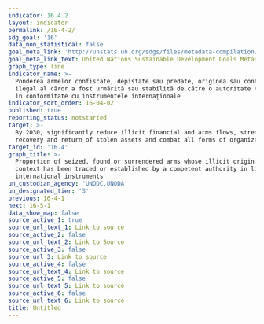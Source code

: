 ```yaml
---
indicator: 16.4.2
layout: indicator
permalink: /16-4-2/
sdg_goal: '16'
data_non_statistical: false
goal_meta_link: 'http://unstats.un.org/sdgs/files/metadata-compilation/Metadata-Goal-16.pdf'
goal_meta_link_text: United Nations Sustainable Development Goals Metadata (pdf 1361kB)
graph_type: line
indicator_name: >-
  Ponderea armelor confiscate, depistate sau predate, originea sau contextul
  ilegal al căror a fost urmărită sau stabilită de către o autoritate competentă
  în conformitate cu instrumentele internaționale
indicator_sort_order: 16-04-02
published: true
reporting_status: notstarted
target: >-
  By 2030, significantly reduce illicit financial and arms flows, strengthen the
  recovery and return of stolen assets and combat all forms of organized crime
target_id: '16.4'
graph_title: >-
  Proportion of seized, found or surrendered arms whose illicit origin or
  context has been traced or established by a competent authority in line with
  international instruments
un_custodian_agency: 'UNODC,UNODA'
un_designated_tier: '3'
previous: 16-4-1
next: 16-5-1
data_show_map: false
source_active_1: true
source_url_text_1: Link to source
source_active_2: false
source_url_text_2: Link to Source
source_active_3: false
source_url_3: Link to source
source_active_4: false
source_url_text_4: Link to source
source_active_5: false
source_url_text_5: Link to source
source_active_6: false
source_url_text_6: Link to source
title: Untitled
---
```

